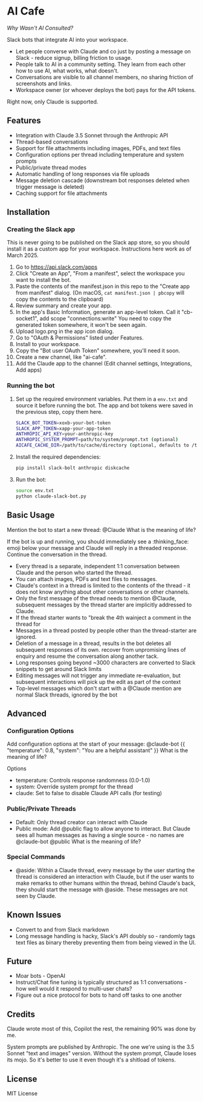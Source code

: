 # AI Cafe
_Why Wasn't AI Consulted?_


Slack bots that integrate AI into your workspace.
- Let people converse with Claude and co just by posting a message on Slack - reduce signup, billing friction to usage.
- People talk to AI in a community setting. They learn from each other how to use AI, what works, what doesn't.
- Conversations are visible to all channel members, no sharing friction of screenshots and links.
- Workspace owner (or whoever deploys the bot) pays for the API tokens.

Right now, only Claude is supported.

## Features

- Integration with Claude 3.5 Sonnet through the Anthropic API
- Thread-based conversations
- Support for file attachments including images, PDFs, and text files
- Configuration options per thread including temperature and system prompts
- Public/private thread modes
- Automatic handling of long responses via file uploads
- Message deletion cascade (downstream bot responses deleted when trigger message is deleted)
- Caching support for file attachments

## Installation

### Creating the Slack app

This is never going to be published on the Slack app store, so you should install it as a custom
app for your workspace. Instructions here work as of March 2025.
1. Go to https://api.slack.com/apps
2. Click "Create an App", "From a manifest", select the workspace you want to install the bot.
3. Paste the contents of the manifest.json in this repo to the "Create app from manifest" dialog.
    (On macOS, `cat manifest.json | pbcopy` will copy the contents to the clipboard)
4. Review summary and create your app.
5. In the app's Basic Information, generate an app-level token. Call it "cb-socket1", add scope "connections:write"
    You need to copy the generated token somewhere, it won't be seen again.
6. Upload logo.png in the app icon dialog.
7. Go to "OAuth & Permissions" listed under Features.
8. Install to your workspace.
9. Copy the "Bot user OAuth Token" somewhere, you'll need it soon.
10. Create a new channel, like "ai-cafe".
11. Add the Claude app to the channel (Edit channel settings, Integrations, Add apps)


### Running the bot
1. Set up the required environment variables. Put them in a `env.txt` and source it before running the bot.
    The app and bot tokens were saved in the previous step, copy them here.
    ```bash
    SLACK_BOT_TOKEN=xoxb-your-bot-token
    SLACK_APP_TOKEN=xapp-your-app-token
    ANTHROPIC_API_KEY=your-anthropic-key
    ANTHROPIC_SYSTEM_PROMPT=path/to/system/prompt.txt (optional)
    AICAFE_CACHE_DIR=/path/to/cache/directory (optional, defaults to /tmp/ai-cafe-cache)
    ```
2. Install the required dependencies:
    ```bash
    pip install slack-bolt anthropic diskcache
    ```
3. Run the bot:
    ```bash
    source env.txt
    python claude-slack-bot.py
    ```
## Basic Usage

Mention the bot to start a new thread:
@Claude What is the meaning of life?

If the bot is up and running, you should immediately see a :thinking_face: emoji below your message
and Claude will reply in a threaded response. Continue the conversation in the thread.

- Every thread is a separate, independent 1:1 conversation between Claude and the person who started the thread.
- You can attach images, PDFs and text files to messages.
- Claude's context in a thread is limited to the contents of the thread - it does not know anything about
  other conversations or other channels.
- Only the first message of the thread needs to mention @Claude, subsequent messages by the thread starter are implicitly addressed to Claude.
- If the thread starter wants to "break the 4th wainject a comment in the thread for
- Messages in a thread posted by people other than the thread-starter are ignored.
- Deletion of a message in a thread, results in the bot deletes all subsequent responses of its own.
  recover from unpromising lines of enquiry and resume the conversation along another tack.
- Long responses going beyond ~3000 characters are converted to Slack snippets to get around Slack limits
- Editing messages will not trigger any immediate re-evaluation, but subsequent interactions will pick up the edit as part of the context
- Top-level messages which don't start with a @Claude mention are normal Slack threads, ignored by the bot

## Advanced
### Configuration Options
Add configuration options at the start of your message: @claude-bot {{ "temperature": 0.8, "system": "You are a helpful assistant" }} What is the meaning of life?

Options
- temperature: Controls response randomness (0.0-1.0)
- system: Override system prompt for the thread
- claude: Set to false to disable Claude API calls (for testing)

### Public/Private Threads
- Default: Only thread creator can interact with Claude
- Public mode: Add @public flag to allow anyone to interact. But Claude sees all human messages as having a single source - no names are 
@claude-bot @public What is the meaning of life?

### Special Commands
- @aside: Within a Claude thread, every message by the user starting the thread is considered an interaction with Claude, but if the user wants to make remarks to other humans within the thread, behind Claude's back, they should start the message with @aside. These messages are not seen by Claude.

## Known Issues
- Convert to and from Slack markdown
- Long message handling is hacky, Slack's API doubly so - randomly tags text files as binary thereby preventing them from being viewed in the UI.

## Future

- Moar bots - OpenAI
- Instruct/Chat fine tuning is typically structured as 1:1 conversations - how well would it respond to multi-user chats?
- Figure out a nice protocol for bots to hand off tasks to one another

## Credits
Claude wrote most of this, Copilot the rest, the remaining 90% was done by me.

System prompts are published by Anthropic. The one we're using is the 3.5 Sonnet "text and images" version.
Without the system prompt, Claude loses its mojo. So it's better to use it even though it's a shitload of tokens.

## License
MIT License
